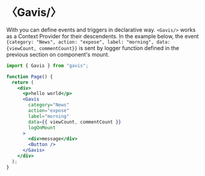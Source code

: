 # 〈Gavis/〉

With <Gavis/> you can define events and triggers in declarative way. `<Gavis/>` works as a Context Provider for their descendents. In the example below, the event `{category: "News", action: "expose", label: "morning", data: {viewCount, commentCount}}` is sent by logger function defined in the previous section on component's mount.

```jsx
import { Gavis } from "gavis";

function Page() {
  return (
    <div>
      <p>hello world</p>​
      <Gavis
        category="News"
        action="expose"
        label="morning"
        data={{ viewCount, commentCount }}
        logOnMount
      >
        <div>message</div>
        <Button />
      </Gavis>
    </div>
  );
}
```
